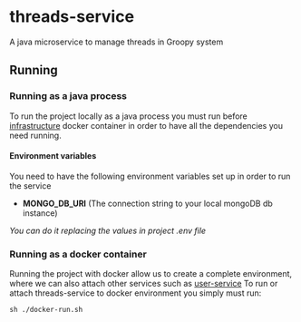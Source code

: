 # threads-service

A java microservice to manage threads in Groopy system

## Running

### Running as a java process
To run the project locally as a java process you must run before [infrastructure](https://github.com/GroopyApp/infrastructure) docker container in order to have all the dependencies you need running.

#### Environment variables
You need to have the following environment variables set up in order to run the service
- **MONGO_DB_URI** (The connection string to your local mongoDB db instance)

_You can do it replacing the values in project .env file_

### Running as a docker container
Running the project with docker allow us to create a complete environment, where we can also attach other services such as [user-service](https://github.com/GroopyApp/user-service)
To run or attach threads-service to docker environment you simply must run:

`sh ./docker-run.sh`

